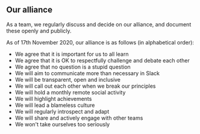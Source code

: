 ## Our alliance

As a team, we regularly discuss and decide on our alliance, and document these openly and publicly.

As of 17th November 2020, our alliance is as follows (in alphabetical order):

- We agree that it is important for us to all learn
- We agree that it is OK to respectfully challenge and debate each other
- We agree that no question is a stupid question
- We will aim to communicate more than necessary in Slack
- We will be transparent, open and inclusive
- We will call out each other when we break our principles
- We will hold a monthly remote social activity
- We will highlight achievements
- We will lead a blameless culture
- We will regularly introspect and adapt
- We will share and actively engage with other teams
- We won't take ourselves too seriously
